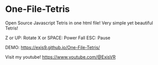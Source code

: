 # One-File-Tetris
Open Source Javascript Tetris in one html file!
Very simple yet beautiful Tetris!

 Z or UP: Rotate
 X or SPACE: Power Fall
 ESC: Pause

DEMO: https://exis9.github.io/One-File-Tetris/

Visit my youtube! 
https://www.youtube.com/@ExisVR
